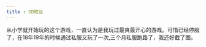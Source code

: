 ```yaml
---
title : SD敢达
---
```


从小学就开始玩的这个游戏，一直认为是我玩过最爽最开心的游戏。可惜已经停服了，在18年19年的时候通过私服又玩了一次,三个月私服跑路了，我还好截了图。

<common-ImageList value="games/sd敢达/" imgName="sd" :number="7" imgType="png" :imgBoxHeight="190"/>